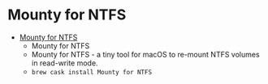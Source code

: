 # Mounty for NTFS
- [Mounty for NTFS](https://mounty.app/)
  -  Mounty for NTFS
  - Mounty for NTFS - a tiny tool for macOS to re-mount NTFS volumes in read-write mode.
  - `brew cask install Mounty for NTFS`
